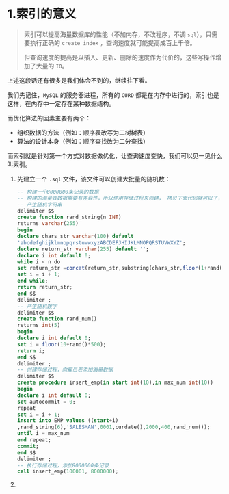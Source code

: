 # 1.索引的意义

>   索引可以提高海量数据库的性能（不加内存，不改程序，不调 `sql`），只需要执行正确的 `create index` ，查询速度就可能提高成百上千倍。
>
>   但查询速度的提高是以插入、更新、删除的速度作为代价的，这些写操作增加了大量的 `IO`。

上述这段话还有很多是我们体会不到的，继续往下看。

我们先记住，`MySQL` 的服务器进程，所有的 `CURD` 都是在内存中进行的，索引也是这样，在内存中一定存在某种数据结构。

而优化算法的因素主要有两个：

-   组织数据的方法（例如：顺序表改写为二树树表）
-   算法的设计本身（例如：顺序查找改为二分查找）

而索引就是针对第一个方式对数据做优化，让查询速度变快，我们可以见一见什么叫索引。

1.   先建立一个 `.sql` 文件，该文件可以创建大批量的随机数：

     ```sql
     -- 构建一个8000000条记录的数据
     -- 构建的海量表数据需要有差异性，所以使用存储过程来创建， 拷贝下面代码就可以了，暂时不用理解
     -- 产生随机字符串
     delimiter $$
     create function rand_string(n INT)
     returns varchar(255)
     begin
     declare chars_str varchar(100) default
     'abcdefghijklmnopqrstuvwxyzABCDEFJHIJKLMNOPQRSTUVWXYZ';
     declare return_str varchar(255) default '';
     declare i int default 0;
     while i < n do
     set return_str =concat(return_str,substring(chars_str,floor(1+rand()*52),1));
     set i = i + 1;
     end while;
     return return_str;
     end $$
     delimiter ;
     -- 产生随机数字
     delimiter $$
     create function rand_num()
     returns int(5)
     begin
     declare i int default 0;
     set i = floor(10+rand()*500);
     return i;
     end $$
     delimiter ;
     -- 创建存储过程，向雇员表添加海量数据
     delimiter $$
     create procedure insert_emp(in start int(10),in max_num int(10))
     begin
     declare i int default 0;
     set autocommit = 0;
     repeat
     set i = i + 1;
     insert into EMP values ((start+i)
     ,rand_string(6),'SALESMAN',0001,curdate(),2000,400,rand_num());
     until i = max_num
     end repeat;
     commit;
     end $$
     delimiter ;
     -- 执行存储过程，添加8000000条记录
     call insert_emp(100001, 8000000);
     ```

2.   

